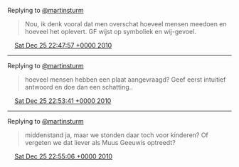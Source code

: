 Replying to [@martinsturm](https://twitter.com/martinsturm/status/18796690072932352)

> Nou, ik denk vooral dat men overschat hoeveel mensen meedoen en hoeveel het oplevert\. GF wijst op symboliek en wij\-gevoel\.

<img src="../../media/tweet.ico" width="12" /> [Sat Dec 25 22:47:57 +0000 2010](https://twitter.com/DromerDenker/status/18800141393731585)

----

Replying to [@martinsturm](https://twitter.com/martinsturm/status/18801218360967168)

> hoeveel mensen hebben een plaat aangevraagd? Geef eerst intuitief antwoord en doe dan een schatting\.\.

<img src="../../media/tweet.ico" width="12" /> [Sat Dec 25 22:53:41 +0000 2010](https://twitter.com/DromerDenker/status/18801581898080256)

----

Replying to [@martinsturm](https://twitter.com/martinsturm/status/18801369485934592)

> middenstand ja, maar we stonden daar toch voor kinderen? Of vergeten we dat liever als Muus Geeuwis optreedt?

<img src="../../media/tweet.ico" width="12" /> [Sat Dec 25 22:55:06 +0000 2010](https://twitter.com/DromerDenker/status/18801939085000705)